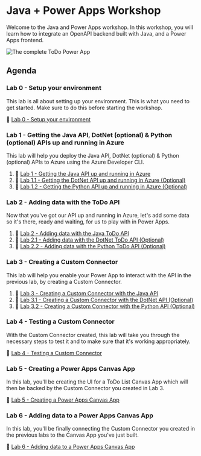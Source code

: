 #  Java + Power Apps Workshop

Welcome to the Java and Power Apps workshop. In this workshop, you will learn how to integrate an OpenAPI backend built with Java, and a Power Apps frontend. 

![The complete ToDo Power App](/Workshops/JavaAndPowerApps/Lab6/assets/complete-power-app-with-more-items.png)

## Agenda

### Lab 0 - Setup your environment
This lab is all about setting up your environment. This is what you need to get started. Make sure to do this before starting the workshop.

:link: [Lab 0 - Setup your environment](/Workshops/JavaAndPowerApps/Lab0/)

### Lab 1 - Getting the Java API, DotNet (optional) & Python (optional) APIs up and running in Azure
This lab will help you deploy the Java API, DotNet (optional) & Python (optional) APIs to Azure using the Azure Developer CLI.

1. :link: [Lab 1 - Getting the Java API up and running in Azure](/Workshops/JavaAndPowerApps/Lab1/)
2. :link: [Lab 1.1 - Getting the DotNet API up and running in Azure (Optional)](/Workshops/JavaAndPowerApps/Lab1.1/)
3. :link: [Lab 1.2 - Getting the Python API up and running in Azure (Optional)](/Workshops/JavaAndPowerApps/Lab1.2/)

### Lab 2 - Adding data with the ToDo API
Now that you've got our API up and running in Azure, let's add some data so it's there, ready and waiting, for us to play with in Power Apps.

1. :link: [Lab 2 - Adding data with the Java ToDo API](/Workshops/JavaAndPowerApps/Lab2/)
2. :link: [Lab 2.1 - Adding data with the DotNet ToDo API (Optional)](/Workshops/JavaAndPowerApps/Lab2.1/)
3. :link: [Lab 2.2 - Adding data with the Python ToDo API (Optional)](/Workshops/JavaAndPowerApps/Lab2.2/)

### Lab 3 - Creating a Custom Connector
This lab will help you enable your Power App to interact with the API in the previous lab, by creating a Custom Connector.

1. :link: [Lab 3 - Creating a Custom Connector with the Java API](/Workshops/JavaAndPowerApps/Lab3/)
2. :link: [Lab 3.1 - Creating a Custom Connector with the DotNet API (Optional)](/Workshops/JavaAndPowerApps/Lab3.1/)
3. :link: [Lab 3.2 - Creating a Custom Connector with the Python API (Optional)](/Workshops/JavaAndPowerApps/Lab3.2/)

### Lab 4 - Testing a Custom Connector
With the Custom Connector created, this lab will take you through the necessary steps to test it and to make sure that it's working appropriately.

:link: [Lab 4 - Testing a Custom Connector](/Workshops/JavaAndPowerApps/Lab4/)

### Lab 5 - Creating a Power Apps Canvas App
In this lab, you'll be creating the UI for a ToDo List Canvas App which will then be backed by the Custom Connector you created in Lab 3.

:link: [Lab 5 - Creating a Power Apps Canvas App](/Workshops/JavaAndPowerApps/Lab5/)

### Lab 6 - Adding data to a Power Apps Canvas App
In this lab, you'll be finally connecting the Custom Connector you created in the previous labs to the Canvas App you've just built.

:link: [Lab 6 - Adding data to a Power Apps Canvas App](/Workshops/JavaAndPowerApps/Lab6/)